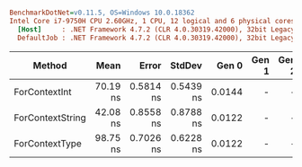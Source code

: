``` ini

BenchmarkDotNet=v0.11.5, OS=Windows 10.0.18362
Intel Core i7-9750H CPU 2.60GHz, 1 CPU, 12 logical and 6 physical cores
  [Host]     : .NET Framework 4.7.2 (CLR 4.0.30319.42000), 32bit LegacyJIT-v4.8.4010.0
  DefaultJob : .NET Framework 4.7.2 (CLR 4.0.30319.42000), 32bit LegacyJIT-v4.8.4010.0


```
|           Method |     Mean |     Error |    StdDev |  Gen 0 | Gen 1 | Gen 2 | Allocated |
|----------------- |---------:|----------:|----------:|-------:|------:|------:|----------:|
|    ForContextInt | 70.19 ns | 0.5814 ns | 0.5439 ns | 0.0144 |     - |     - |      76 B |
| ForContextString | 42.08 ns | 0.8558 ns | 0.8788 ns | 0.0122 |     - |     - |      64 B |
|   ForContextType | 98.75 ns | 0.7026 ns | 0.6228 ns | 0.0122 |     - |     - |      64 B |
